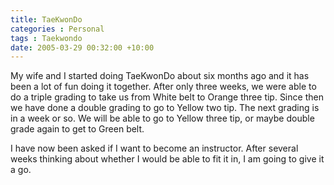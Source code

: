 ```yaml
---
title: TaeKwonDo
categories : Personal
tags : Taekwondo
date: 2005-03-29 00:32:00 +10:00
---
```


 My wife and I started doing TaeKwonDo about six months ago and it has been a lot of fun doing it together. After only three weeks, we were able to do a triple grading to take us from White belt to Orange three tip. Since then we have done a double grading to go to Yellow two tip. The next grading is in a week or so. We will be able to go to Yellow three tip, or maybe double grade again to get to Green belt. 

 I have now been asked if I want to become an instructor. After several weeks thinking about whether I would be able to fit it in, I am going to give it a go. 


